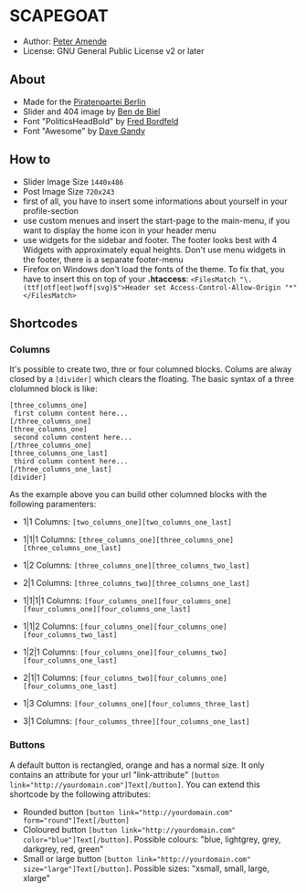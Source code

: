 # SCAPEGOAT

* Author: [Peter Amende](http://zutrinken.com/)
* License: GNU General Public License v2 or later

## About

* Made for the [Piratenpartei Berlin](http://berlin.piratenpartei.de/)
* Slider and 404 image by [Ben de Biel](http://www.bendebiel.com/)
* Font "PoliticsHeadBold" by [Fred Bordfeld](http://kaklotter.de/)
* Font "Awesome" by [Dave Gandy](http://fontawesome.io/)


## How to

* Slider Image Size ```1440x486```
* Post Image Size ```720x243```
* first of all, you have to insert some informations about yourself in your profile-section
* use custom menues and insert the start-page to the main-menu, if you want to display the home icon in your header menu
* use widgets for the sidebar and footer. The footer looks best with 4 Widgets with approximately equal heights. Don't use menu widgets in the footer, there is a separate footer-menu
* Firefox on Windows don't load the fonts of the theme. To fix that, you have to insert this on top of your **.htaccess**:
```<FilesMatch "\.(ttf|otf|eot|woff|svg)$">Header set Access-Control-Allow-Origin "*"</FilesMatch>```

## Shortcodes

### Columns

It's possible to create two, thre or four columned blocks. Colums are alway closed by a ````[divider]```` which clears the floating. The basic syntax of a three clolumned block is like:

	[three_columns_one]
	 first column content here...
	[/three_columns_one]
	[three_columns_one]
	 second column content here...
	[/three_columns_one]
	[three_columns_one_last]
	 third column content here...
	[/three_columns_one_last]
	[divider]

As the example above you can build other columned blocks with the following paramenters:

* 1|1 Columns: ````[two_columns_one][two_columns_one_last]````

* 1|1|1 Columns: ````[three_columns_one][three_columns_one][three_columns_one_last]````
* 1|2 Columns: ````[three_columns_one][three_columns_two_last]````
* 2|1 Columns: ````[three_columns_two][three_columns_one_last]````

* 1|1|1|1 Columns: ````[four_columns_one][four_columns_one][four_columns_one][four_columns_one_last]````
* 1|1|2 Columns: ````[four_columns_one][four_columns_one][four_columns_two_last]````
* 1|2|1 Columns: ````[four_columns_one][four_columns_two][four_columns_one_last]````
* 2|1|1 Columns: ````[four_columns_two][four_columns_one][four_columns_one_last]````
* 1|3 Columns: ````[four_columns_one][four_columns_three_last]````
* 3|1 Columns: ````[four_columns_three][four_columns_one_last]````

### Buttons

A default button is rectangled, orange and has a normal size. It only contains an attribute for your url "link-attribute" ````[button link="http://yourdomain.com"]Text[/button]````. You can extend this shortcode by the following attributes:

* Rounded button ````[button link="http://yourdomain.com" form="round"]Text[/button]````
* Cloloured button ````[button link="http://yourdomain.com" color="blue"]Text[/button]````. Possible colours: "blue, lightgrey, grey, darkgrey, red, green"
* Small or large button ````[button link="http://yourdomain.com" size="large"]Text[/button]````. Possible sizes: "xsmall, small, large, xlarge"

